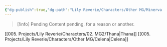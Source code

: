 ```yaml
---
{"dg-publish":true,"dg-path":"Lily Reverie/Characters/Other MG/Minerva.md","permalink":"/lily-reverie/characters/other-mg/minerva/","created":"2024-01-20T04:29:43.858-03:00","updated":"2024-01-21T01:41:26.039-03:00"}
---
```



>[!info] Pending
>Content pending, for a reason or another.

[[005. Projects/Lily Reverie/Characters/02. MG2/Thana\|Thana]]
[[005. Projects/Lily Reverie/Characters/Other MG/Celena\|Celena]]
